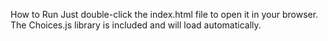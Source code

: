 How to Run
Just double-click the index.html file to open it in your browser.
The Choices.js library is included and will load automatically.
